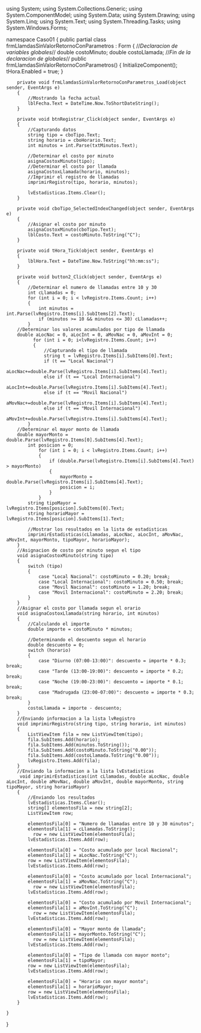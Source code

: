 using System;
using System.Collections.Generic;
using System.ComponentModel;
using System.Data;
using System.Drawing;
using System.Linq;
using System.Text;
using System.Threading.Tasks;
using System.Windows.Forms;

namespace Caso01
{
    public partial class frmLlamdasSinValorRetornoConParametros : Form
    {
        //*Declaracion de variables globales*//
        double costoMinuto;
        double costoLlamada;
        //*Fin de la declaracion de globales*//
        public frmLlamdasSinValorRetornoConParametros()
        {
            InitializeComponent();
            tHora.Enabled = true;
        }

        private void frmLlamdasSinValorRetornoConParametros_Load(object sender, EventArgs e)
        {
            //Mostrando la fecha actual
            lblFecha.Text = DateTime.Now.ToShortDateString();
        }

        private void btnRegistrar_Click(object sender, EventArgs e)
        {
            //Capturando datos
            string tipo = cboTipo.Text;
            string horario = cboHorario.Text;
            int minutos = int.Parse(txtMinutos.Text);

            //Determinar el costo por minuto
            asignaCostoxMinuto(tipo);
            //Determinar el costo por llamada
            asignaCostoxLlamada(horario, minutos);
            //Imprimir el registro de llamadas
            imprimirRegistro(tipo, horario, minutos);

            lvEstadisticas.Items.Clear();
        }

        private void cboTipo_SelectedIndexChanged(object sender, EventArgs e)
        {
            //Asignar el costo por minuto
            asignaCostoxMinuto(cboTipo.Text);
            lblCosto.Text = costoMinuto.ToString("C");
        }

        private void tHora_Tick(object sender, EventArgs e)
        {
            lblHora.Text = DateTime.Now.ToString("hh:mm:ss");
        }

        private void button2_Click(object sender, EventArgs e)
        {
            //Determinar el numero de llamadas entre 10 y 30
            int cLlamadas = 0;
            for (int i = 0; i < lvRegistro.Items.Count; i++)
            {
                int minutos = int.Parse(lvRegistro.Items[i].SubItems[2].Text);
                if (minutos >= 10 && minutos <= 30) cLlamadas++;
            }      
        //Determinar los valores acumulados por tipo de llamada
        double aLocNac = 0, aLocInt = 0, aMovNac = 0, aMovInt = 0;
              for (int i = 0; i<lvRegistro.Items.Count; i++)
              {
                  //Capturando el tipo de llamada
                  string t = lvRegistro.Items[i].SubItems[0].Text;
                  if (t == "Local Nacional")
                      aLocNac+=double.Parse(lvRegistro.Items[i].SubItems[4].Text);
                  else if (t == "Local Internacional")
                      aLocInt+=double.Parse(lvRegistro.Items[i].SubItems[4].Text);
                  else if (t == "Movil Nacional")
                      aMovNac+=double.Parse(lvRegistro.Items[i].SubItems[4].Text);
                  else if (t == "Movil Internacional")
                      aMovInt+=double.Parse(lvRegistro.Items[i].SubItems[4].Text);
            }
        //Determinar el mayor monto de llamada
        double mayorMonto = double.Parse(lvRegistro.Items[0].SubItems[4].Text);
            int posicion = 0;
                for (int i = 0; i < lvRegistro.Items.Count; i++)
                {
                    if (double.Parse(lvRegistro.Items[i].SubItems[4].Text) > mayorMonto)
                    {
                        mayorMonto = double.Parse(lvRegistro.Items[i].SubItems[4].Text);
                        posicion = i;
                    }
                }
            string tipoMayor = lvRegistro.Items[posicion].SubItems[0].Text;
            string horarioMayor = lvRegistro.Items[posicion].SubItems[1].Text;

            //Mostrar los resultados en la lista de estadisticas
            imprimirEstadisticas(cLlamadas, aLocNac, aLocInt, aMovNac, aMovInt, mayorMonto, tipoMayor, horarioMayor);
        }
        //Asignacion de costo por minuto segun el tipo
        void asignaCostoxMinuto(string tipo)
        {
            switch (tipo)
            {
                case "Local Nacional": costoMinuto = 0.20; break;
                case "Local Internacional": costoMinuto = 0.50; break;
                case "Movil Nacional": costoMinuto = 1.20; break;
                case "Movil Internacional": costoMinuto = 2.20; break;
            }
        }
        //Asignar el costo por llamada segun el orario
        void asignaCostoxLlamada(string horario, int minutos)
        {
            //Calculando el importe
            double importe = costoMinuto * minutos;

            //Determinando el descuento segun el horario
            double descuento = 0;
            switch (horario)
            {
                case "Diurno (07:00-13:00)": descuento = importe * 0.3; break;
                case "Tarde (13:00-19:00)": descuento = importe * 0.2; break;
                case "Noche (19:00-23:00)": descuento = importe * 0.1; break;
                case "Madrugada (23:00-07:00)": descuento = importe * 0.3; break;
            }
            costoLlamada = importe - descuento;
        }
        //Enviando informacion a la lista lvRegistro
        void imprimirRegistro(string tipo, string horario, int minutos)
        {
            ListViewItem fila = new ListViewItem(tipo);
            fila.SubItems.Add(horario);
            fila.SubItems.Add(minutos.ToString());
            fila.SubItems.Add(costoMinuto.ToString("0.00"));
            fila.SubItems.Add(costoLlamada.ToString("0.00"));
            lvRegistro.Items.Add(fila);
        }
        //Enviando la informacion a la lista lvEstadisticas
         void imprimirEstadisticas(int cLlamadas, double aLocNac, double aLocInt, double aMovNac, double aMovInt, double mayorMonto, string tipoMayor, string horarioMayor)
        {
            //Enviando los resultados
            lvEstadisticas.Items.Clear();
            string[] elementosFila = new string[2];
            ListViewItem row;

            elementosFila[0] = "Numero de llamadas entre 10 y 30 minutos";
            elementosFila[1] = cLlamadas.ToString();
              row = new ListViewItem(elementosFila);
            lvEstadisticas.Items.Add(row);

            elementosFila[0] = "Costo acumulado por local Nacional";
            elementosFila[1] = aLocNac.ToString("C");
            row = new ListViewItem(elementosFila);
            lvEstadisticas.Items.Add(row);

            elementosFila[0] = "Costo acumulado por local Internacional";
            elementosFila[1] = aMovNac.ToString("C");
              row = new ListViewItem(elementosFila);
            lvEstadisticas.Items.Add(row);

            elementosFila[0] = "Costo acumulado por Movil Internacional";
            elementosFila[1] = aMovInt.ToString("C");
              row = new ListViewItem(elementosFila);
            lvEstadisticas.Items.Add(row);

            elementosFila[0] = "Mayor monto de llamada";
            elementosFila[1] = mayorMonto.ToString("C");
              row = new ListViewItem(elementosFila);
            lvEstadisticas.Items.Add(row);

            elementosFila[0] = "Tipo de llamada con mayor monto";
            elementosFila[1] = tipoMayor;
            row = new ListViewItem(elementosFila);
            lvEstadisticas.Items.Add(row);

            elementosFila[0] = "Horario con mayor monto";
            elementosFila[1] = horarioMayor;
            row = new ListViewItem(elementosFila);
            lvEstadisticas.Items.Add(row);
        }

    }
}
